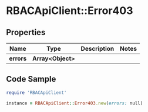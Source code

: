 # RBACApiClient::Error403

## Properties

Name | Type | Description | Notes
------------ | ------------- | ------------- | -------------
**errors** | **Array&lt;Object&gt;** |  | 

## Code Sample

```ruby
require 'RBACApiClient'

instance = RBACApiClient::Error403.new(errors: null)
```


